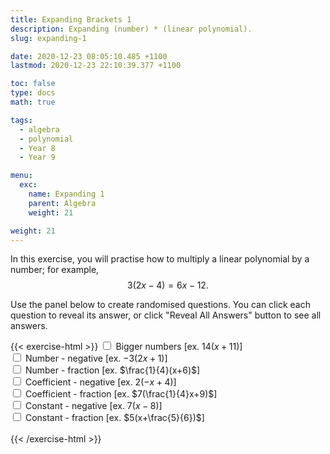 ```yaml
---
title: Expanding Brackets 1
description: Expanding (number) * (linear polynomial).
slug: expanding-1

date: 2020-12-23 08:05:10.485 +1100
lastmod: 2020-12-23 22:10:39.377 +1100

toc: false
type: docs
math: true

tags:
  - algebra
  - polynomial
  - Year 8
  - Year 9

menu:
  exc:
    name: Expanding 1
    parent: Algebra
    weight: 21

weight: 21
---
```


In this exercise, you will practise how to multiply a linear polynomial by a number; for example, $$ 3(2x-4) = 6x - 12. $$

Use the panel below to create randomised questions. You can click each question to reveal its answer, or click "Reveal All Answers" button to see all answers.

{{< exercise-html >}}
<input type="checkbox" id="lg" />
<label for="lg">Bigger numbers [ex. $14(x+11)$] </label><br />
<input type="checkbox" id="neg0" />
<label for="neg0">Number - negative [ex. $-3(2x+1)$] </label><br />
<input type="checkbox" id="frac0" />
<label for="frac0">Number - fraction [ex. $\frac{1}{4}(x+6)$] </label><br />
<input type="checkbox" id="neg1" />
<label for="neg1">Coefficient - negative [ex. $2(-x+4)$] </label><br />
<input type="checkbox" id="frac1" />
<label for="frac1">Coefficient - fraction [ex. $7(\frac{1}{4}x+9)$] </label><br />
<input type="checkbox" id="neg2" />
<label for="neg2">Constant - negative [ex. $7(x-8)$] </label><br />
<input type="checkbox" id="frac2" />
<label for="frac2">Constant - fraction [ex. $5(x+\frac{5}{6})$] </label><br />
<br>
{{< /exercise-html >}}

<script>
  function genQs() {
    // Question area
    const qbox = document.getElementById("questions");
    const qinst = document.getElementById("instructions");
    // Read value from the form
    const nq = document.getElementById("nq").value;
    let lg,neg0,neg1,neg2,frac0,frac1,frac2;
    [lg,neg0,neg1,neg2,frac0,frac1,frac2] = 
      ["lg", "neg0", "neg1", "neg2", "frac0", "frac1", "frac2"].map(chked);
    // Sanity check
    nqIsNumber = /[\d+]/.test(nq);
    if (!nqIsNumber || nq<1 || nq>10 ) {
      qbox.innerHTML = "Error: Invalid number of questions!";
      return;
    }
    // Coefficients
    const max = lg? 19 : 9;
    let c0 = [...arange(2, max)];
    let c1 = [...arange(1, max)];
    let c2 = [...arange(1, max)];
    const neg_nos = [...arange(-max, -1)];
    if (neg0) { c0.push(...neg_nos); }
    if (neg1) { c1.push(...neg_nos); }
    if (neg2) { c2.push(...neg_nos); }
    // Make questions
    qinst.innerHTML = "Expand the following expressions.";
    qbox.innerHTML = "";
    let options = MathJax.getMetricsFor(qbox);
    options.display = false;
    MathJax.texReset();
    for (let i = 0; i < nq; i++) {
      let c = [1,1,1];
      while(c[0] == 1) {
        c = [
          new Frac(choice(c0), frac0? choice(c0) : 1).reduce(),
          new Frac(choice(c1), frac1? choice(c1) : 1).reduce(),
          new Frac(choice(c2), frac2? choice(c2) : 1).reduce()
        ];
      }
      const cq = [c[0].tex("c"), c[1].tex("c"), c[2].tex("s")];
      const ca = [c[0].mult(c[1]).tex("c"), c[0].mult(c[2]).tex("s")];
      q = `${cq[0]}(${cq[1]}x ${cq[2]})`;
      a = `=\\boldsymbol{${ca[0]}x ${ca[1]}}`;
      render(q, a, options).then((li) => {
        qbox.appendChild(li);
        MathJax.startup.document.clear();
        MathJax.startup.document.updateDocument();
      });
    }
    return;
  }
</script>
